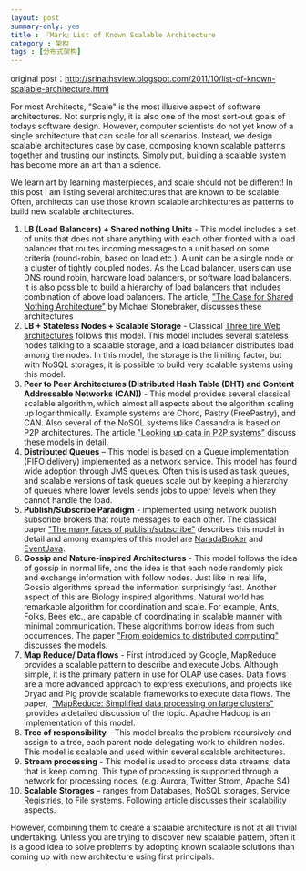```yaml
---
layout: post
summary-only: yes
title : 『Mark』List of Known Scalable Architecture	
category : 架构
tags : [分布式架构]
---
```

original post：http://srinathsview.blogspot.com/2011/10/list-of-known-scalable-architecture.html

For most Architects, "Scale" is the most illusive aspect of software architectures. Not surprisingly, it is also one of the most sort-out goals of todays software design. However, computer scientists do not yet know of a single architecture that can scale for all scenarios. Instead, we design scalable architectures case by case, composing known scalable patterns together and trusting our instincts. Simply put, building a scalable system has become more an art than a science. 

We learn art by learning masterpieces, and scale should not be different! In this post I am listing several architectures that are known to be scalable. Often, architects can use those known scalable architectures as patterns to build new scalable architectures. 

<ol>
<li><b>LB (Load Balancers) + Shared nothing Units</b> - This model includes a set of units that does not share anything with each other fronted with a load balancer that routes incoming messages to a unit based on some criteria (round-robin, based on load etc.).  A unit can be a single node or a cluster of tightly coupled nodes. As the Load balancer, users can use DNS round robin, hardware load balancers, or software load balancers. It is also possible to build a hierarchy of load balancers that includes combination of above load balancers. The article, <a href="http://db.cs.berkeley.edu/papers/hpts85-nothing.pdf">"The Case for Shared Nothing Architecture"</a> by Michael Stonebraker, discusses these architectures</li>
<li><b>LB + Stateless Nodes + Scalable Storage</b> - Classical <a href="http://en.wikipedia.org/wiki/Multitier_architecture">Three tire Web architectures</a> follows this model. This model includes several stateless nodes talking to a scalable storage, and a load balancer distributes load among the nodes. In this model, the storage is the limiting factor, but with NoSQL storages, it is possible to build very scalable systems using this model.</li>
<li><b>Peer to Peer Architectures (Distributed Hash Table (DHT) and Content Addressable Networks (CAN))</b> - This model provides several classical scalable algorithm, which almost all aspects about the algorithm scaling up logarithmically. Example systems are Chord, Pastry (FreePastry), and CAN. Also several of the NoSQL systems like Cassandra is based on P2P architectures. The article <a href="http://www.cs.berkeley.edu/~istoica/papers/2003/cacm03.pdf">"Looking up data in P2P systems"</a> discuss these models in detail.</li>
<li><b>Distributed Queues</b> – This model is based on a Queue implementation (FIFO delivery) implemented as a network service. This model has found wide adoption through JMS queues. Often this is used as task queues, and scalable versions of task queues scale out by keeping a hierarchy of queues where lower levels sends jobs to upper levels when they cannot handle the load.</li>
<li><b>Publish/Subscribe Paradigm</b> - implemented using network publish subscribe brokers that route messages to each other. The classical paper <a href="http://citeseerx.ist.psu.edu/viewdoc/download?doi=10.1.1.10.1076&amp;rep=rep1&amp;type=pdf">"The many faces of publish/subscribe"</a> describes this model in detail and among examples of this model are <a href="http://www.naradabrokering.org/">NaradaBroker</a> and <a href="http://dl.acm.org/citation.cfm?id=1615220">EventJava</a>.</li>
<li><b>Gossip and Nature-inspired Architectures</b> - This model follows the idea of gossip in normal life, and the idea is that each node randomly pick and exchange information with follow nodes. Just like in real life, Gossip&nbsp;algorithms&nbsp;spread the information&nbsp;surprisingly&nbsp;fast. Another aspect of this are Biology inspired algorithms. Natural world has remarkable algorithm for coordination and scale. For example, Ants, Folks, Bees etc., are capable of coordinating in scalable manner with minimal communication. These algorithms borrow ideas from such occurrences. The paper <a href="http://citeseerx.ist.psu.edu/viewdoc/download?doi=10.1.1.75.2916&amp;rep=rep1&amp;type=pdf">"From epidemics to distributed computing"</a> discusses the models.</li>
<li><b>Map Reduce/ Data flows</b> - First introduced by Google, MapReduce provides a scalable pattern to describe and&nbsp;execute&nbsp;Jobs. Although simple, it is the primary pattern in use for OLAP use cases. Data flows are a more advanced approach to express executions, and  projects like Dryad and Pig provide scalable frameworks to execute data flows. The paper, &nbsp;<a href="http://citeseerx.ist.psu.edu/viewdoc/download?doi=10.1.1.120.7010&amp;rep=rep1&amp;type=pdf">"MapReduce: Simplified data processing on large clusters"</a> &nbsp;provides a detailed discussion of the topic. Apache Hadoop is an implementation of this model.</li>
<li><b>Tree of responsibility</b> - This model breaks the problem recursively and assign to a tree, each parent node delegating work to children nodes. This model is scalable and used within several scalable architectures.</li>
<li><b>Stream processing</b>   - This model is used to process data streams, data that is keep coming. This type of processing is supported through a network for processing nodes. (e.g. Aurora, Twitter Strom, Apache S4)</li>
<li><b>Scalable Storages</b> – ranges from Databases, NoSQL storages, Service Registries, to File systems. Following <a href="http://www.infoq.com/articles/perera-data-storage-haystack">article</a> discusses their scalability aspects.</li>
</ol>

However, combining them to create a scalable architecture is not at all trivial undertaking. Unless you are trying to discover new scalable pattern, often it is a good idea to solve problems by adopting known scalable solutions than coming up with new architecture using first principals.